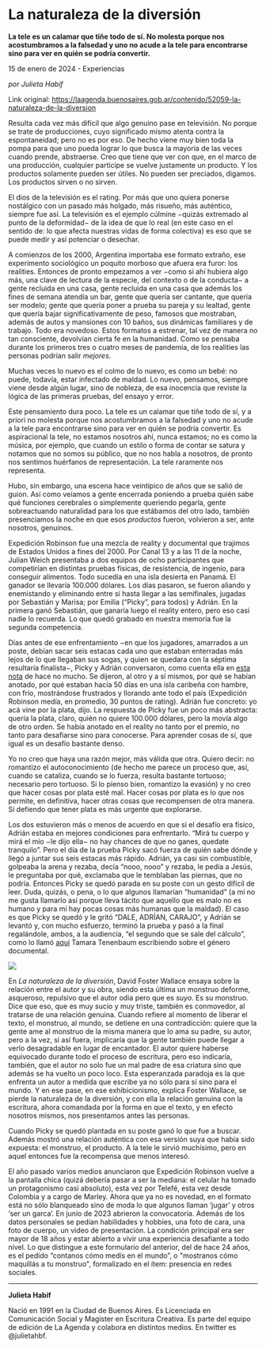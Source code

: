 # La naturaleza de la diversión

**La tele es un calamar que tiñe todo de sí. No molesta porque nos acostumbramos a la falsedad y uno no acude a la tele para encontrarse sino para ver en quién se podría convertir.**

15 de enero de 2024 - Experiencias

_por Julieta Habif_

Link original: https://laagenda.buenosaires.gob.ar/contenido/52059-la-naturaleza-de-la-diversion



Resulta cada vez más difícil que algo genuino pase en televisión. No porque se trate de producciones, cuyo significado mismo atenta contra la espontaneidad; pero no es por eso. De hecho viene muy bien toda la pompa para que uno pueda lograr lo que busca la mayoría de las veces cuando prende, abstraerse. Creo que tiene que ver con que, en el marco de una producción, cualquier partícipe se vuelve justamente un producto. Y los productos solamente pueden ser útiles. No pueden ser preciados, digamos. Los productos sirven o no sirven.




El dios de la televisión es el rating. Por más que uno quiera ponerse nostálgico con un pasado más holgado, más risueño, más auténtico, siempre fue así. La televisión es el ejemplo cúlmine −quizás extremado al punto de la deformidad− de la idea de que lo real (en este caso en el sentido de: lo que afecta nuestras vidas de forma colectiva) es eso que se puede medir y así potenciar o desechar.




A comienzos de los 2000, Argentina importaba ese formato extraño, ese experimento sociológico un poquito morboso que afuera era furor: los realities. Entonces de pronto empezamos a ver −como si ahí hubiera algo más, una clave de lectura de la especie, del contexto o de la conducta− a gente recluida en una casa, gente recluida en una casa que además los fines de semana atendía un bar, gente que quería ser cantante, que quería ser modelo; gente que quería poner a prueba su pareja y su lealtad, gente que quería bajar significativamente de peso, famosos que mostraban, además de autos y mansiones con 10 baños, sus dinámicas familiares y de trabajo. Todo era novedoso. Estos formatos a estrenar, tal vez de manera no tan consciente, devolvían cierta fe en la humanidad. Como se pensaba durante los primeros tres o cuatro meses de pandemia, de los realities las personas podrían salir *mejores*.




Muchas veces lo nuevo es el colmo de lo nuevo, es como un bebé: no puede, todavía, estar infectado de maldad. Lo nuevo, pensamos, siempre viene desde algún lugar, sino de nobleza, de esa inocencia que reviste la lógica de las primeras pruebas, del ensayo y error.




Este pensamiento dura poco. La tele es un calamar que tiñe todo de sí, y a priori no molesta porque nos acostumbramos a la falsedad y uno no acude a la tele para encontrarse sino para ver en quién se podría convertir. Es aspiracional la tele, no estamos nosotros ahí, nunca estamos; no es como la música, por ejemplo, que cuando un estilo o forma de contar se satura y notamos que no somos su público, que no nos habla a nosotros, de pronto nos sentimos huérfanos de representación. La tele raramente nos representa.




Hubo, sin embargo, una escena hace veintipico de años que se salió de guion. Así como veíamos a gente encerrada poniendo a prueba quién sabe qué funciones cerebrales o simplemente queriendo pegarla, gente sobreactuando naturalidad para los que estábamos del otro lado, también presenciamos la noche en que esos *productos* fueron, volvieron a ser, ante nosotros, genuinos.




Expedición Robinson fue una mezcla de reality y documental que trajimos de Estados Unidos a fines del 2000. Por Canal 13 y a las 11 de la noche, Julian Weich presentaba a dos equipos de ocho participantes que competirían en distintas pruebas físicas, de resistencia, de ingenio, para conseguir alimentos. Todo sucedía en una isla desierta en Panamá. El ganador se llevaría 100.000 dólares. Los días pasaron, se fueron aliando y enemistando y eliminando entre sí hasta llegar a las semifinales, jugadas por Sebastián y Marisa; por Emilia (“Picky”, para todos) y Adrián. En la primera ganó Sebastián, que ganaría luego el reality entero, pero eso casi nadie lo recuerda. Lo que quedó grabado en nuestra memoria fue la segunda competencia.




Días antes de ese enfrentamiento −en que los jugadores, amarrados a un poste, debían sacar seis estacas cada uno que estaban enterradas más lejos de lo que llegaban sus sogas, y quien se quedara con la séptima resultaría finalista−, Picky y Adrián conversaron, como cuenta ella en [esta nota](https://www.infobae.com/teleshow/infoshow/2020/01/13/picky-paino-la-heroina-de-expedicion-robinson-a-20-anos-del-juego-que-paralizo-al-pais-puedo-ser-mala-si-quiero/) de hace no mucho. Se dijeron, al otro y a sí mismos, por qué se habían anotado, por qué estaban hacía 50 días en una isla caribeña con hambre, con frío, mostrándose frustrados y llorando ante todo el país (Expedición Robinson medía, en promedio, 30 puntos de rating). Adrián fue concreto: yo acá vine por la plata, dijo. La respuesta de Picky fue un poco más abstracta: quería la plata, claro, quién no quiere 100.000 dólares, pero la movía algo de otro orden. Se había anotado en el reality no tanto por el premio, no tanto para desafiarse sino para conocerse. Para aprender cosas de sí, que igual es un desafío bastante denso.




Yo no creo que haya una razón mejor, más válida que otra. Quiero decir: no romantizo el autoconocimiento (de hecho me parece un proceso que, así, cuando se cataliza, cuando se lo fuerza, resulta bastante tortuoso; necesario pero tortuoso. Si lo pienso bien, romantizo la evasión) y no creo que hacer cosas por plata esté mal. Hacer cosas por plata es lo que nos permite, en definitiva, hacer otras cosas que recompensen de otra manera. Sí defiendo que tener plata es más urgente que explorarse.




Los dos estuvieron más o menos de acuerdo en que si el desafío era físico, Adrián estaba en mejores condiciones para enfrentarlo. “Mirá tu cuerpo y mirá el mío −le dijo ella− no hay chances de que no ganes, quedate tranquilo”. Pero el día de la prueba Picky sacó fuerza de quién sabe dónde y llegó a juntar sus seis estacas más rápido. Adrián, ya casi sin combustible, golpeaba la arena y rezaba, decía “nooo, nooo” y rezaba, le pedía a Jesús, le preguntaba por qué, exclamaba que le temblaban las piernas, que no podría. Entonces Picky se quedó parada en su poste con un gesto difícil de leer. Duda, quizás, o pena, o lo que algunos llamarían “humanidad” (a mí no me gusta llamarlo así porque lleva tácito que aquello que es malo no es humano y para mí hay pocas cosas más humanas que la maldad). El caso es que Picky se quedó y le gritó “DALE, ADRÍAN, CARAJO”, y Adrián se levantó y, con mucho esfuerzo, terminó la prueba y pasó a la final regalándole, ambos, a la audiencia, “el segundo que se sale del cálculo”, como lo llamó [aquí](https://www.eldiarioar.com/opinion/segundo-sale-calculo_129_7181073.html) Tamara Tenenbaum escribiendo sobre el género documental.




[![](https://img.youtube.com/vi/_VLa4Rq9baY/0.jpg)](https://www.youtube.com/watch?v=_VLa4Rq9baY)




En *La naturaleza de la diversión*, David Foster Wallace ensaya sobre la relación entre el autor y su obra, siendo esta última un monstruo deforme, asqueroso, repulsivo que el autor odia pero que es *suyo*. Es su monstruo. Dice que eso, que es muy sucio y muy triste, también es conmovedor, al tratarse de una relación genuina. Cuando refiere al momento de liberar el texto, el monstruo, al mundo, se detiene en una contradicción: quiere que la gente ame al monstruo de la misma manera que lo ama su padre, su autor, pero a la vez, si así fuera, implicaría que la gente también puede llegar a verlo desagradable en lugar de encantador. El autor quiere haberse equivocado durante todo el proceso de escritura, pero eso indicaría, también, que el autor no solo fue un mal padre de esa criatura sino que además se ha vuelto un poco loco. Esta esperanzada paradoja es la que enfrenta un autor a medida que escribe ya no sólo para sí sino para el mundo. Y en ese pase, en ese exhibicionismo, explica Foster Wallace, se pierde la naturaleza de la diversión, y con ella la relación genuina con la escritura, ahora comandada por la forma en que el texto, y en efecto nosotros mismos, nos presentamos antes las personas.




Cuando Picky se quedó plantada en su poste ganó lo que fue a buscar. Además mostró una relación auténtica con esa versión suya que había sido expuesta: el monstruo, el producto. A la tele le sirvió muchísimo, pero en aquel entonces fue la recompensa que menos interesó.




El año pasado varios medios anunciaron que Expedición Robinson vuelve a la pantalla chica (quizá debería pasar a ser la mediana: el celular ha tomado un protagonismo casi absoluto), esta vez por Telefé, esta vez desde Colombia y a cargo de Marley. Ahora que ya no es novedad, en el formato está no sólo blanqueado sino de moda lo que algunos llaman ‘jugar’ y otros ‘ser un garca’. En junio de 2023 abrieron la convocatoria. Además de los datos personales se pedían habilidades y hobbies, una foto de cara, una foto de cuerpo, un video de presentación. La condición principal era ser mayor de 18 años y estar abierto a vivir una experiencia desafiante a todo nivel. Lo que distingue a este formulario del anterior, del de hace 24 años, es el pedido “contanos cómo medís en el mundo”, o "mostranos cómo maquillás a tu monstruo", formalizado en el ítem: presencia en redes sociales.




---




**Julieta Habif**




Nació en 1991 en la Ciudad de Buenos Aires. Es Licenciada en Comunicación Social y Magister en Escritura Creativa. Es parte del equipo de edición de La Agenda y colabora en distintos medios. En twitter es @julietahbf.



